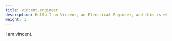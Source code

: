 ```yaml
---
title: vincent.engineer
description: Hello I am Vincent, an Electrical Engineer, and this is where my projects live.
weight: 1
---
```

I am vincent.
